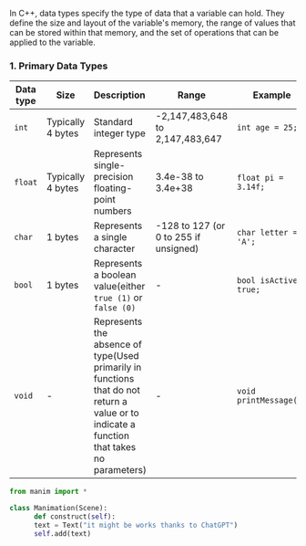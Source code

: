 In C++, data types specify the type of data that a variable can hold. They define the size and layout of the variable's memory, the range of values that can be stored within that memory, and the set of operations that can be applied to the variable.

### 1. Primary Data Types

| Data type | Size              | Description                                                                                                                               | Range                                 | Example                 |
| --------- | ----------------- | :---------------------------------------------------------------------------------------------------------------------------------------- | ------------------------------------- | ----------------------- |
| `int`     | Typically 4 bytes | Standard integer type                                                                                                                     | -2,147,483,648 to 2,147,483,647       | `int age = 25;`         |
| `float`   | Typically 4 bytes | Represents single-precision floating-point numbers                                                                                        | 3.4e-38 to 3.4e+38                    | `float pi = 3.14f;`     |
| `char`    | 1 bytes           | Represents a single character                                                                                                             | -128 to 127 (or 0 to 255 if unsigned) | `char letter = 'A';`    |
| `bool`    | 1 bytes           | Represents a boolean value(either `true (1)` or `false (0)`                                                                               | -                                     | `bool isActive = true;` |
| `void`    | -                 | Represents the absence of type(Used primarily in functions that do not return a value or to indicate a function that takes no parameters) | -                                     | `void printMessage();`  |

```python
from manim import *

class Manimation(Scene):
      def construct(self):
      text = Text("it might be works thanks to ChatGPT")
      self.add(text)
```




   

